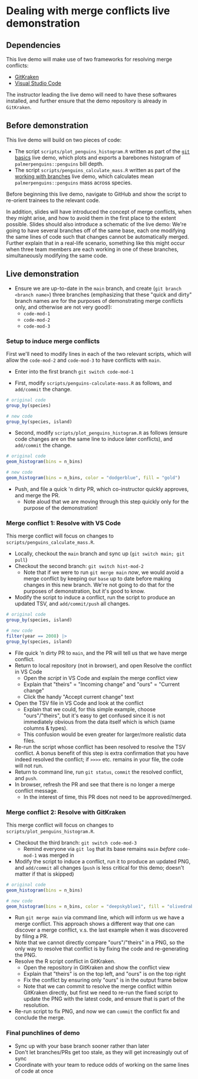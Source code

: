 # Dealing with merge conflicts live demonstration

## Dependencies

This live demo will make use of two frameworks for resolving merge conflicts:
- [GitKraken](https://www.gitkraken.com/)
- [Visual Studio Code](https://code.visualstudio.com/)

The instructor leading the live demo will need to have these softwares installed, and further ensure that the demo repository is already in `GitKraken`.

## Before demonstration

This live demo will build on two pieces of code:

- The script `scripts/plot_penguins_histogram.R` written as part of the [`git` basics](./git-basics.md) live demo, which plots and exports a barebones histogram of `palmerpenguins::penguins` bill depth.
- The script `scripts/penguins_calculate_mass.R` written as part of the [working with branches](./working-with-branches.md) live demo, which calculates mean `palmerpenguins::penguins` mass across species.

Before beginning this live demo, navigate to GitHub and show the script to re-orient trainees to the relevant code.

In addition, slides will have introduced the concept of merge conflicts, when they might arise, and how to avoid them in the first place to the extent possible.
Slides should also introduce a schematic of the live demo: We're going to have several branches off of the same base, each one modifying the same lines of code such that changes cannot be automatically merged.
Further explain that in a real-life scenario, something like this might occur when three team members are each working in one of these branches, simultaneously modifying the same code.


## Live demonstration


* Ensure we are up-to-date in the `main` branch, and create (`git branch <branch name>`) three branches (emphasizing that these "quick and dirty" branch names are for the purposes of demonstrating merge conflicts only, and otherwise are not very good!):
  * `code-mod-1`
  * `code-mod-2`
  * `code-mod-3`

### Setup to induce merge conflicts

First we'll need to modify lines in each of the two relevant scripts, which will allow the `code-mod-2` and `code-mod-3` to have conflicts with `main`.


* Enter into the first branch `git switch code-mod-1`

* First, modify `scripts/penguins-calculate-mass.R` as follows, and `add/commit` the change.
```r
# original code
group_by(species)

# new code
group_by(species, island)
```
* Second, modify `scripts/plot_penguins_histogram.R` as follows (ensure code changes are on the same line to induce later conflicts), and `add/commit` the change.
```r
# original code
geom_histogram(bins = n_bins)

# new code
geom_histogram(bins = n_bins, color = "dodgerblue", fill = "gold")
```
* Push, and file a quick 'n dirty PR, which co-instructor quickly approves, and merge the PR.
  * Note aloud that we are moving through this step quickly only for the purpose of the demonstration!

### Merge conflict 1: Resolve with VS Code

This merge conflict will focus on changes to `scripts/penguins_calculate_mass.R`.

* Locally, checkout the `main` branch and sync up (`git switch main; git pull`)
* Checkout the second branch: `git switch hist-mod-2`
  * Note that if we were to run `git merge main` _now_, we would avoid a merge conflict by keeping our `base` up to date before making changes in this new branch.
  We're not going to do that for the purposes of demonstration, but it's good to know.
* Modify the script to induce a conflict, run the script to produce an updated TSV, and `add/commit/push` all changes.
```r
# original code
group_by(species, island)

# new code
filter(year == 2008) |>
group_by(species, island)
```
* File quick 'n dirty PR to `main`, and the PR will tell us that we have merge conflict.
* Return to local repository (not in browser), and open Resolve the conflict in VS Code
  * Open the _script_ in VS Code and explain the merge conflict view
  * Explain that "theirs" = "Incoming change" and "ours" = "Current change"
  * Click the handy "Accept current change" text
* Open the TSV file in VS Code and look at the conflict
  * Explain that we could, for this simple example, choose "ours"/"theirs", but it's easy to get confused since it is not immediately obvious from the data itself which is which (same columns & types).
  * This confusion would be even greater for larger/more realistic data files.
* Re-run the script whose conflict has been resolved to resolve the TSV conflict.
A bonus benefit of this step is extra confirmation that you have indeed resolved the conflict; if `>>>>` etc. remains in your file, the code will not run.
* Return to command line, run `git status`, `commit` the resolved conflict, and `push`.
* In browser, refresh the PR and see that there is no longer a merge conflict message.
  * In the interest of time, this PR does not need to be approved/merged.


### Merge conflict 2: Resolve with GitKraken

This merge conflict will focus on changes to `scripts/plot_penguins_histogram.R`.

* Checkout the third branch: `git switch code-mod-3`
  * Remind everyone via `git log` that its base remains `main`  _before_ `code-mod-1` was merged in
* Modify the script to induce a conflict, run it to produce an updated PNG, and `add/commit` all changes (`push` is less critical for this demo; doesn't matter if that is skipped)
```r
# original code
geom_histogram(bins = n_bins)

# new code
geom_histogram(bins = n_bins, color = "deepskyblue1", fill = "olivedrab3")
```
* Run `git merge main` via command line, which will inform us we have a merge conflict.
This approach shows a different way that one can discover a merge conflict, v.s. the last example when it was discovered by filing a PR.
* Note that we cannot directly compare "ours"/"theirs" in a PNG, so the only way to resolve that conflict is by fixing the code and re-generating the PNG.
* Resolve the R script conflict in GitKraken.
  * Open the repository in GitKraken and show the conflict view
  * Explain that "theirs" is on the top left, and "ours" is on the top right
  * Fix the conflict by ensuring only "ours" is in the output frame below
  * Note that we can commit to resolve the merge conflict within GitKraken directly, but first we need to re-run the fixed script to update the PNG with the latest code, and ensure that is part of the resolution.
* Re-run script to fix PNG, and now we can `commit` the conflict fix and conclude the merge.

### Final punchlines of demo

* Sync up with your base branch sooner rather than later
* Don't let branches/PRs get too stale, as they will get increasingly out of sync
* Coordinate with your team to reduce odds of working on the same lines of code at once



